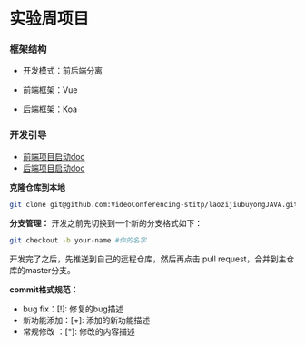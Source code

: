 # 实验周项目

### 框架结构
- 开发模式：前后端分离

- 前端框架：Vue

- 后端框架：Koa

### 开发引导
- [前端项目启动doc](./frontend/README.md)
- [后端项目启动doc](./backend/README.md)

**克隆仓库到本地**
```bash
git clone git@github.com:VideoConferencing-stitp/laozijiubuyongJAVA.git
```

**分支管理：**
开发之前先切换到一个新的分支格式如下：
```bash
git checkout -b your-name #你的名字
```
开发完了之后，先推送到自己的远程仓库，然后再点击 pull request，合并到主仓库的master分支。

**commit格式规范：**
- bug fix：[!]: 修复的bug描述
- 新功能添加：[+]: 添加的新功能描述
- 常规修改 ：[*]: 修改的内容描述
